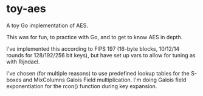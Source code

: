 # toy-aes
A toy Go implementation of AES.

This was for fun, to practice with Go, and to get to know AES in depth.

I've implemented this according to FIPS 197 (16-byte blocks, 10/12/14 rounds for 128/192/256 bit keys), but have set up vars to allow for tuning as with Rijndael.

I've chosen (for multiple reasons) to use predefined lookup tables for the S-boxes and MixColumns Galois Field multiplication. I'm doing Galois field exponentiation for the rcon() function during key expansion.